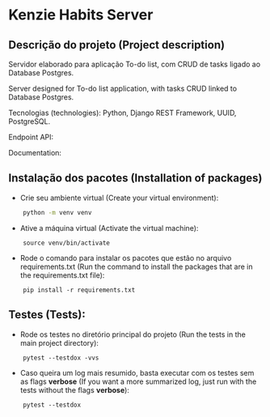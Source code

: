 # Kenzie Habits Server

## Descrição do projeto (Project description)

Servidor elaborado para aplicação To-do list, com CRUD de tasks ligado ao Database Postgres.

Server designed for To-do list application, with tasks CRUD linked to Database Postgres.

Tecnologias (technologies): Python, Django REST Framework, UUID, PostgreSQL.

Endpoint API:

Documentation:

## Instalação dos pacotes (Installation of packages)

- Crie seu ambiente virtual (Create your virtual environment):

```bash
    python -m venv venv
```

- Ative a máquina virtual (Activate the virtual machine):

```shell
    source venv/bin/activate
```

- Rode o comando para instalar os pacotes que estão no arquivo requirements.txt (Run the command to install the packages that are in the requirements.txt file):

```shell
    pip install -r requirements.txt
```

## Testes (Tests):

- Rode os testes no diretório principal do projeto (Run the tests in the main project directory):

```shell
    pytest --testdox -vvs
```

- Caso queira um log mais resumido, basta executar com os testes sem as flags **verbose** (If you want a more summarized log, just run with the tests without the flags **verbose**):

```shell
    pytest --testdox
```
